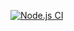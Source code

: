 [![Node.js CI](https://github.com/chesthyeon/actions/actions/workflows/node.js.yml/badge.svg)](https://github.com/chesthyeon/actions/actions/workflows/node.js.yml)
